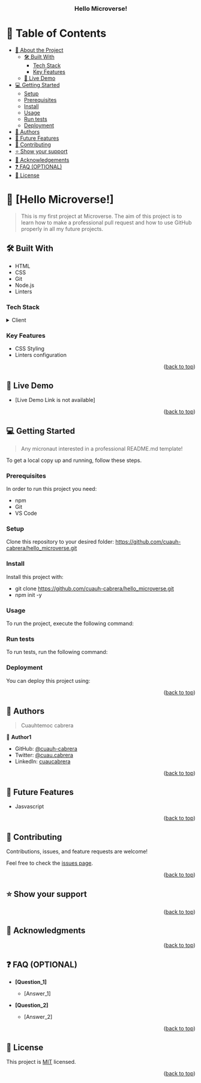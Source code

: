 <a name="readme-top"></a>


<div align="center">
  
  <br/>

  <h3><b>Hello Microverse!</b></h3>

</div>



# 📗 Table of Contents

- [📖 About the Project](#about-project)
  - [🛠 Built With](#built-with)
    - [Tech Stack](#tech-stack)
    - [Key Features](#key-features)
  - [🚀 Live Demo](#live-demo)
- [💻 Getting Started](#getting-started)
  - [Setup](#setup)
  - [Prerequisites](#prerequisites)
  - [Install](#install)
  - [Usage](#usage)
  - [Run tests](#run-tests)
  - [Deployment](#triangular_flag_on_post-deployment)
- [👥 Authors](#authors)
- [🔭 Future Features](#future-features)
- [🤝 Contributing](#contributing)
- [⭐️ Show your support](#support)
- [🙏 Acknowledgements](#acknowledgements)
- [❓ FAQ (OPTIONAL)](#faq)
- [📝 License](#license)



# 📖 [Hello Microverse!] <a name="about-project"></a>

> This is my first project at Microverse. The aim of this project is to learn how to make a professional pull request and how to use GitHub properly in all my future projects.

## 🛠 Built With <a name="built-with"></a>

- HTML
- CSS
- Git
- Node.js
- Linters


### Tech Stack <a name="tech-stack"></a>


<details>
  <summary>Client</summary>
  <ul>
    <li><a href="https://developer.mozilla.org/es/docs/Web/HTML/">HTML</a></li>
    <li><a href="https://developer.mozilla.org/es/docs/Web/CSS/">CSS</a></li>
    <li><a href="https://git-scm.com/">GIT</a></li>
    <li><a href="https://nodejs.org/es/">Node.js</a></li>
  </ul>
</details>




### Key Features <a name="key-features"></a>

- CSS Styling
- Linters configuration

<p align="right">(<a href="#readme-top">back to top</a>)</p>



## 🚀 Live Demo <a name="live-demo"></a>


- [Live Demo Link is not available]

<p align="right">(<a href="#readme-top">back to top</a>)</p>



## 💻 Getting Started <a name="getting-started"></a>

> Any micronaut interested in a professional README.md template!

To get a local copy up and running, follow these steps.

### Prerequisites

In order to run this project you need:

- npm
- Git
- VS Code

### Setup

Clone this repository to your desired folder: https://github.com/cuauh-cabrera/hello_microverse.git

### Install

Install this project with: 
- git clone https://github.com/cuauh-cabrera/hello_microverse.git
- npm init -y

### Usage

To run the project, execute the following command:

### Run tests

To run tests, run the following command:


### Deployment

You can deploy this project using:



<p align="right">(<a href="#readme-top">back to top</a>)</p>


## 👥 Authors <a name="authors"></a>

> Cuauhtemoc cabrera

👤 **Author1**

- GitHub: [@cuauh-cabrera](https://github.com/cuauh-cabrera)
- Twitter: [@cuau.cabrera](https://twitter.com/cuau.cabrera)
- LinkedIn: [cuaucabrera](https://linkedin.com/in/cuaucabrera)


<p align="right">(<a href="#readme-top">back to top</a>)</p>



## 🔭 Future Features <a name="future-features"></a>


- Jasvascript

<p align="right">(<a href="#readme-top">back to top</a>)</p>



## 🤝 Contributing <a name="contributing"></a>

Contributions, issues, and feature requests are welcome!

Feel free to check the [issues page](../../issues/).

<p align="right">(<a href="#readme-top">back to top</a>)</p>



## ⭐️ Show your support <a name="support"></a>




<p align="right">(<a href="#readme-top">back to top</a>)</p>



## 🙏 Acknowledgments <a name="acknowledgements"></a>





<p align="right">(<a href="#readme-top">back to top</a>)</p>



## ❓ FAQ (OPTIONAL) <a name="faq"></a>


- **[Question_1]**

  - [Answer_1]

- **[Question_2]**

  - [Answer_2]

<p align="right">(<a href="#readme-top">back to top</a>)</p>



## 📝 License <a name="license"></a>

This project is [MIT](./LICENSE) licensed.

<p align="right">(<a href="#readme-top">back to top</a>)</p>